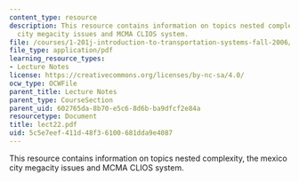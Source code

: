 ```yaml
---
content_type: resource
description: This resource contains information on topics nested complexity, the mexico
  city megacity issues and MCMA CLIOS system.
file: /courses/1-201j-introduction-to-transportation-systems-fall-2006/5c5e7eef411d48f36100681dda9e4087_lect22.pdf
file_type: application/pdf
learning_resource_types:
- Lecture Notes
license: https://creativecommons.org/licenses/by-nc-sa/4.0/
ocw_type: OCWFile
parent_title: Lecture Notes
parent_type: CourseSection
parent_uid: 602765da-8b70-e5c6-8d6b-ba9dfcf2e84a
resourcetype: Document
title: lect22.pdf
uid: 5c5e7eef-411d-48f3-6100-681dda9e4087
---
```

This resource contains information on topics nested complexity, the mexico city megacity issues and MCMA CLIOS system.
